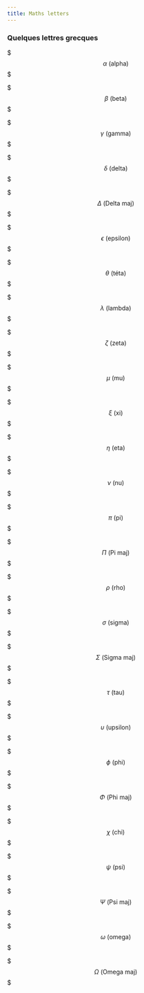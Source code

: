 ```yaml
---
title: Maths letters
---
```



### Quelques lettres grecques

<div class="block-math">

$$$
\alpha~\text{(alpha)}
$$$

$$$
\beta~\text{(beta)}
$$$

$$$
\gamma~\text{(gamma)}
$$$

$$$
\delta~\text{(delta)}
$$$

$$$
\Delta~\text{(Delta maj)}
$$$

$$$
\epsilon~\text{(epsilon)}
$$$

$$$
\theta~\text{(téta)}
$$$

$$$
\lambda~\text{(lambda)}
$$$

$$$
\zeta~\text{(zeta)}
$$$

$$$
\mu~\text{(mu)}
$$$

$$$
\xi~\text{(xi)}
$$$

$$$
\eta~\text{(eta)}
$$$

$$$
\nu~\text{(nu)}
$$$

$$$
\pi~\text{(pi)}
$$$

$$$
\Pi~\text{(Pi maj)}
$$$

$$$
\rho~\text{(rho)}
$$$

$$$
\sigma~\text{(sigma)}
$$$

$$$
\Sigma~\text{(Sigma maj)}
$$$

$$$
\tau~\text{(tau)}
$$$

$$$
\upsilon~\text{(upsilon)}
$$$

$$$
\phi~\text{(phi)}
$$$

$$$
\Phi~\text{(Phi maj)}
$$$

$$$
\chi~\text{(chi)}
$$$

$$$
\psi~\text{(psi)}
$$$

$$$
\Psi~\text{(Psi maj)}
$$$

$$$
\omega~\text{(omega)}
$$$

$$$
\Omega~\text{(Omega maj)}
$$$

</div>
